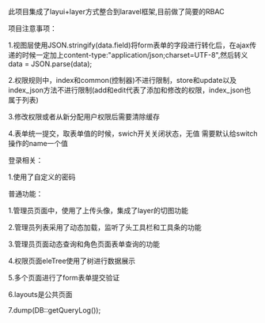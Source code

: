 此项目集成了layui+layer方式整合到laravel框架,目前做了简要的RBAC

项目注意事项：

1.视图层使用JSON.stringify(data.field)将form表单的字段进行转化后，在ajax传递的时候一定加上content-type:"application/json;charset=UTF-8",然后转义data = JSON.parse(data);

2.权限规则中，index和common(控制器)不进行限制，store和update以及index_json方法不进行限制(add和edit代表了添加和修改的权限，index_json也属于列表)

3.修改权限或者从新分配用户权限后需要清除缓存

4.表单统一提交，取表单值的时候，swich开关关闭状态，无值 需要默认给switch操作的name一个值 

登录相关：

1.使用了自定义的密码

普通功能：

1.管理员页面中，使用了上传头像，集成了layer的切图功能

2.管理员列表采用了动态加载，监听了头工具栏和工具条的功能

3.管理员页面动态查询和角色页面表单查询的功能

4.权限页面eleTree使用了树进行数据展示

5.多个页面进行了form表单提交验证

6.layouts是公共页面

7.dump(DB::getQueryLog());

